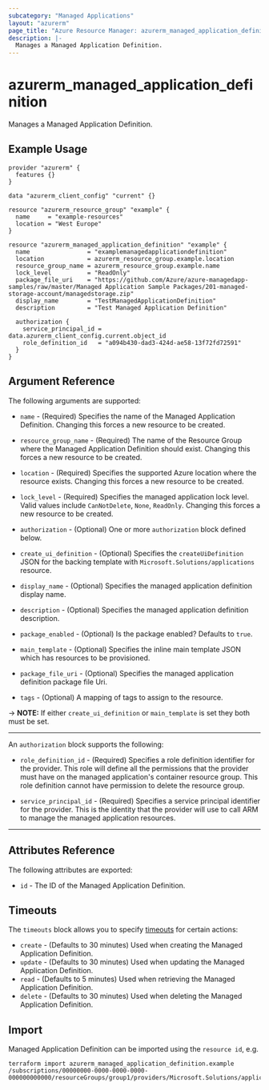 ```yaml
---
subcategory: "Managed Applications"
layout: "azurerm"
page_title: "Azure Resource Manager: azurerm_managed_application_definition"
description: |-
  Manages a Managed Application Definition.
---
```


# azurerm_managed_application_definition

Manages a Managed Application Definition.

## Example Usage

```hcl
provider "azurerm" {
  features {}
}

data "azurerm_client_config" "current" {}

resource "azurerm_resource_group" "example" {
  name     = "example-resources"
  location = "West Europe"
}

resource "azurerm_managed_application_definition" "example" {
  name                = "examplemanagedapplicationdefinition"
  location            = azurerm_resource_group.example.location
  resource_group_name = azurerm_resource_group.example.name
  lock_level          = "ReadOnly"
  package_file_uri    = "https://github.com/Azure/azure-managedapp-samples/raw/master/Managed Application Sample Packages/201-managed-storage-account/managedstorage.zip"
  display_name        = "TestManagedApplicationDefinition"
  description         = "Test Managed Application Definition"

  authorization {
    service_principal_id = data.azurerm_client_config.current.object_id
    role_definition_id   = "a094b430-dad3-424d-ae58-13f72fd72591"
  }
}
```

## Argument Reference

The following arguments are supported:

* `name` - (Required) Specifies the name of the Managed Application Definition. Changing this forces a new resource to be created.

* `resource_group_name` - (Required) The name of the Resource Group where the Managed Application Definition should exist. Changing this forces a new resource to be created.

* `location` - (Required) Specifies the supported Azure location where the resource exists. Changing this forces a new resource to be created.

* `lock_level` - (Required) Specifies the managed application lock level. Valid values include `CanNotDelete`, `None`, `ReadOnly`. Changing this forces a new resource to be created.

* `authorization` - (Optional) One or more `authorization` block defined below.

* `create_ui_definition` - (Optional) Specifies the `createUiDefinition` JSON for the backing template with `Microsoft.Solutions/applications` resource.

* `display_name` - (Optional) Specifies the managed application definition display name.

* `description` - (Optional) Specifies the managed application definition description.

* `package_enabled` - (Optional) Is the package enabled? Defaults to `true`.

* `main_template` - (Optional) Specifies the inline main template JSON which has resources to be provisioned.

* `package_file_uri` - (Optional) Specifies the managed application definition package file Uri.

* `tags` - (Optional) A mapping of tags to assign to the resource.

-> **NOTE:** If either `create_ui_definition` or `main_template` is set they both must be set.

---

An `authorization` block supports the following:

* `role_definition_id` - (Required) Specifies a role definition identifier for the provider. This role will define all the permissions that the provider must have on the managed application's container resource group. This role definition cannot have permission to delete the resource group.

* `service_principal_id` - (Required) Specifies a service principal identifier for the provider. This is the identity that the provider will use to call ARM to manage the managed application resources.

---

## Attributes Reference

The following attributes are exported:

* `id` - The ID of the Managed Application Definition.

## Timeouts

The `timeouts` block allows you to specify [timeouts](https://www.terraform.io/language/resources/syntax#operation-timeouts) for certain actions:

* `create` - (Defaults to 30 minutes) Used when creating the Managed Application Definition.
* `update` - (Defaults to 30 minutes) Used when updating the Managed Application Definition.
* `read` - (Defaults to 5 minutes) Used when retrieving the Managed Application Definition.
* `delete` - (Defaults to 30 minutes) Used when deleting the Managed Application Definition.

## Import

Managed Application Definition can be imported using the `resource id`, e.g.

```shell
terraform import azurerm_managed_application_definition.example /subscriptions/00000000-0000-0000-0000-000000000000/resourceGroups/group1/providers/Microsoft.Solutions/applicationDefinitions/appDefinition1
```
